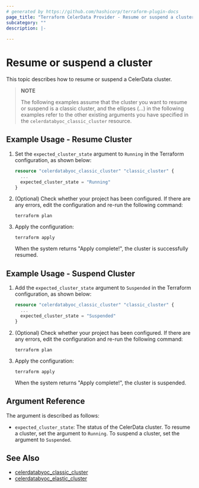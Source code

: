 ```yaml
---
# generated by https://github.com/hashicorp/terraform-plugin-docs
page_title: "Terraform CelerData Provider - Resume or suspend a cluster"
subcategory: ""
description: |-
  
---
```


# Resume or suspend a cluster

This topic describes how to resume or suspend a CelerData cluster.

> **NOTE**
>
> The following examples assume that the cluster you want to resume or suspend is a classic cluster, and the ellipses (...) in the following examples refer to the other existing arguments you have specified in the `celerdatabyoc_classic_cluster` resource.

## Example Usage - Resume Cluster

1. Set the `expected_cluster_state` argument to `Running` in the Terraform configuration, as shown below:

   ```terraform
   resource "celerdatabyoc_classic_cluster" "classic_cluster" {
     ...
     expected_cluster_state = "Running" 
   }
   ```

2. (Optional) Check whether your project has been configured. If there are any errors, edit the configuration and re-run the following command:

    ```Plain
    terraform plan
    ```

3. Apply the configuration:

   ```Plain
   terraform apply
   ```

   When the system returns "Apply complete!", the cluster is successfully resumed.

## Example Usage - Suspend Cluster

1. Add the `expected_cluster_state` argument to `Suspended` in the Terraform configuration, as shown below:

   ```terraform
   resource "celerdatabyoc_classic_cluster" "classic_cluster" {
     ...
     expected_cluster_state = "Suspended" 
   }
   ```

2. (Optional) Check whether your project has been configured. If there are any errors, edit the configuration and re-run the following command:

   ```Plain
   terraform plan
   ```

3. Apply the configuration:

   ```Plain
   terraform apply
   ```

   When the system returns "Apply complete!", the cluster is suspended.

## Argument Reference

The argument is described as follows:

- `expected_cluster_state`: The status of the CelerData cluster. To resume a cluster, set the argument to `Running`. To suspend a cluster, set the argument to `Suspended`.

## See Also

- [celerdatabyoc_classic_cluster](../resources/classic_cluster.md)
- [celerdatabyoc_elastic_cluster](../resources/elastic_cluster.md)
